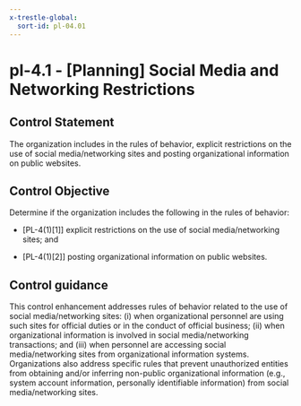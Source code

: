 ```yaml
---
x-trestle-global:
  sort-id: pl-04.01
---
```


# pl-4.1 - \[Planning\] Social Media and Networking Restrictions

## Control Statement

The organization includes in the rules of behavior, explicit restrictions on the use of social media/networking sites and posting organizational information on public websites.

## Control Objective

Determine if the organization includes the following in the rules of behavior:

- \[PL-4(1)[1]\] explicit restrictions on the use of social media/networking sites; and

- \[PL-4(1)[2]\] posting organizational information on public websites.

## Control guidance

This control enhancement addresses rules of behavior related to the use of social media/networking sites: (i) when organizational personnel are using such sites for official duties or in the conduct of official business; (ii) when organizational information is involved in social media/networking transactions; and (iii) when personnel are accessing social media/networking sites from organizational information systems. Organizations also address specific rules that prevent unauthorized entities from obtaining and/or inferring non-public organizational information (e.g., system account information, personally identifiable information) from social media/networking sites.
